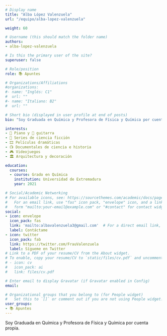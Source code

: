 ```yaml
---
# Display name
title: "Alba López Valenzuela"
url: "/equipo/alba-lopez-valenzuela"

weight: 60

# Username (this should match the folder name)
authors:
- alba-lopez-valenzuela

# Is this the primary user of the site?
superuser: false

# Role/position
role: 📚 Apuntes

# Organizations/Affiliations
#organizations:
#- name: "Inglés: C1"
#  url: ""
#- name: "Italiano: B2"
#  url: ""  

# Short bio (displayed in user profile at end of posts)
bio: "Soy Graduada en Química y Profesora de Física y Química por cuenta propia."

interests:
- 🎹 Piano y 🎸 guitarra
- 🍿 Series de ciencia ficción
- 🎞 Películas dramáticas
- 📺 Documentales de ciencia e historia
- 🎮 Videojuegos
- 🏛️ Arquitectura y decoración

education:
  courses:
  - course: Grado en Química
    institution: Universidad de Extremadura
    year: 2021  

# Social/Academic Networking
# For available icons, see: https://sourcethemes.com/academic/docs/page-builder/#icons
#   For an email link, use "fas" icon pack, "envelope" icon, and a link in the
#   form "mailto:your-email@example.com" or "#contact" for contact widget.
social:
- icon: envelope
  icon_pack: fas
  link: 'mailto:albavalenzuela3@gmail.com'  # For a direct email link, use "mailto:test@example.org".
  label: Contáctame
- icon: twitter
  icon_pack: fab
  link: https://twitter.com/FrauValenzuela
  label: Sígueme en Twitter
# Link to a PDF of your resume/CV from the About widget.
# To enable, copy your resume/CV to `static/files/cv.pdf` and uncomment the lines below.
# - icon: cv
#   icon_pack: ai
#   link: files/cv.pdf

# Enter email to display Gravatar (if Gravatar enabled in Config)
email:

# Organizational groups that you belong to (for People widget)
#   Set this to `[]` or comment out if you are not using People widget.
user_groups:
- 📚 Apuntes
---
```


Soy Graduada en Química y Profesora de Física y Química por cuenta propia.